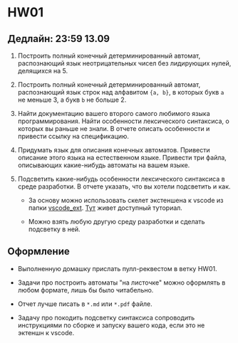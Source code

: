 # HW01

## Дедлайн: 23:59 13.09

1. Построить полный конечный детерминированный автомат, распознающий язык неотрицательных чисел без лидирующих нулей, делящихся на 5.

2. Построить полный конечный детерминированный автомат, распознающий язык строк над алфавитом `{a, b}`, в которых букв `a` не меньше 3, а букв `b` не больше 2.

3. Найти документацию вашего второго самого любимого языка программирования. Найти особенности лексического синтаксиса, о которых вы раньше не знали. В отчете описать особенности и привести ссылку на спецификацию.

4. Придумать язык для описания конечных автоматов. Привести описание
этого языка на естественном языке. Привести три файла, описывающих какие-нибудь автоматы на вашем языке.

5. Подсветить какие-нибудь особенности лексического синтаксиса в среде разработки. В отчете указать, что вы хотели подсветить и как.

   * За основу можно использовать скелет экстеншена к vscode из папки [vscode_ext](vscode_ext). [Тут](https://code.visualstudio.com/api/get-started/your-first-extension) живет доступный туториал.

   * Можно взять любую другую среду разработки и сделать подсветку в ней.

## Оформление

* Выполненную домашку прислать пулл-реквестом в ветку HW01.

* Задачи про построить автоматы "на листочке" можно оформлять в любом формате, лишь бы было читабельно.

* Отчет лучше писать в `*.md` или `*.pdf` файле.

* Задачу про покодить подсветку синтаксиса сопроводить инструкциями по сборке и запуску вашего кода, если это не эктеншн к vscode.




















